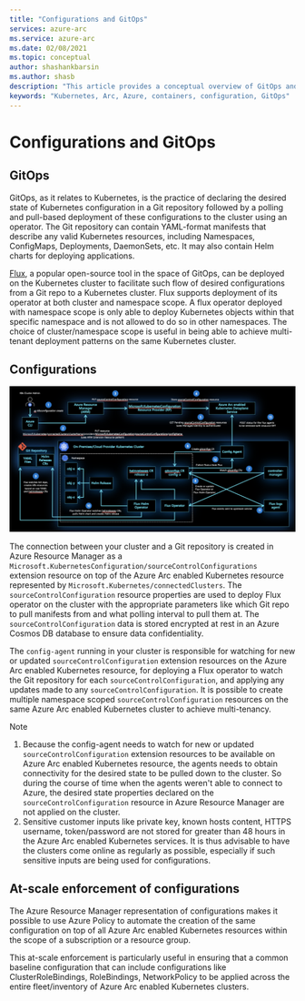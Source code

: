 ```yaml
---
title: "Configurations and GitOps"
services: azure-arc
ms.service: azure-arc
ms.date: 02/08/2021
ms.topic: conceptual
author: shashankbarsin
ms.author: shasb
description: "This article provides a conceptual overview of GitOps and configurations capability of Azure Arc enabled Kubernetes."
keywords: "Kubernetes, Arc, Azure, containers, configuration, GitOps"
---
```


# Configurations and GitOps

## GitOps

GitOps, as it relates to Kubernetes, is the practice of declaring the desired state of Kubernetes configuration in a Git repository followed by a polling and pull-based deployment of these configurations to the cluster using an operator. The Git repository can contain YAML-format manifests that describe any valid Kubernetes resources, including Namespaces, ConfigMaps, Deployments, DaemonSets, etc. It may also contain Helm charts for deploying applications.

[Flux](https://docs.fluxcd.io/), a popular open-source tool in the space of GitOps, can be deployed on the Kubernetes cluster to facilitate such flow of desired configurations from a Git repo to a Kubernetes cluster. Flux supports deployment of its operator at both cluster and namespace scope. A flux operator deployed with namespace scope is only able to deploy Kubernetes objects within that specific namespace and is not allowed to do so in other namespaces. The choice of cluster/namespace scope is useful in being able to achieve multi-tenant deployment patterns on the same Kubernetes cluster.

## Configurations

![Configurations architecture](./media/conceptual-configurations.png)

The connection between your cluster and a Git repository is created in Azure Resource Manager as a `Microsoft.KubernetesConfiguration/sourceControlConfigurations` extension resource on top of the Azure Arc enabled Kubernetes resource represented by `Microsoft.Kubernetes/connectedClusters`. The `sourceControlConfiguration` resource properties are used to deploy Flux operator on the cluster with the appropriate parameters like which Git repo to pull manifests from and what polling interval to pull them at. The `sourceControlConfiguration` data is stored encrypted at rest in an Azure Cosmos DB database to ensure data confidentiality.

The `config-agent` running in your cluster is responsible for watching for new or updated `sourceControlConfiguration` extension resources on the Azure Arc enabled Kubernetes resource, for deploying a Flux operator to watch the Git repository for each `sourceControlConfiguration`, and applying any updates made to any `sourceControlConfiguration`. It is possible to create multiple namespace scoped `sourceControlConfiguration` resources on the same Azure Arc enabled Kubernetes cluster to achieve multi-tenancy.

> [!NOTE]
> 1. Because the config-agent needs to watch for new or updated `sourceControlConfiguration` extension resources to be available on Azure Arc enabled Kubernetes resource, the agents needs to obtain connectivity for the desired state to be pulled down to the cluster. So during the course of time when the agents weren't able to connect to Azure, the desired state properties declared on the `sourceControlConfiguration` resource in Azure Resource Manager are not applied on the cluster.
> 2. Sensitive customer inputs like private key, known hosts content, HTTPS username, token/password are not stored for greater than 48 hours in the Azure Arc enabled Kubernetes services. It is thus advisable to have the clusters come online as regularly as possible, especially if such sensitive inputs are being used for configurations.

## At-scale enforcement of configurations

The Azure Resource Manager representation of configurations makes it possible to use Azure Policy to automate the creation of the same configuration on top of all Azure Arc enabled Kubernetes resources within the scope of a subscription or a resource group. 

This at-scale enforcement is particularly useful in ensuring that a common baseline configuration that can include configurations like ClusterRoleBindings, RoleBindings, NetworkPolicy to be applied across the entire fleet/inventory of Azure Arc enabled Kubernetes clusters.
